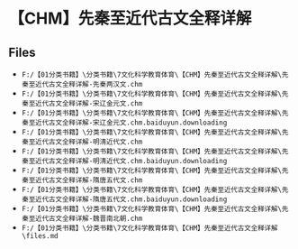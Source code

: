 # 【CHM】先秦至近代古文全释详解

## Files

- `F:/【01分类书籍】\分类书籍\7文化科学教育体育\【CHM】先秦至近代古文全释详解\先秦至近代古文全释详解-先秦两汉文.chm`
- `F:/【01分类书籍】\分类书籍\7文化科学教育体育\【CHM】先秦至近代古文全释详解\先秦至近代古文全释详解-宋辽金元文.chm`
- `F:/【01分类书籍】\分类书籍\7文化科学教育体育\【CHM】先秦至近代古文全释详解\先秦至近代古文全释详解-宋辽金元文.chm.baiduyun.downloading`
- `F:/【01分类书籍】\分类书籍\7文化科学教育体育\【CHM】先秦至近代古文全释详解\先秦至近代古文全释详解-明清近代文.chm`
- `F:/【01分类书籍】\分类书籍\7文化科学教育体育\【CHM】先秦至近代古文全释详解\先秦至近代古文全释详解-明清近代文.chm.baiduyun.downloading`
- `F:/【01分类书籍】\分类书籍\7文化科学教育体育\【CHM】先秦至近代古文全释详解\先秦至近代古文全释详解-隋唐五代文.chm`
- `F:/【01分类书籍】\分类书籍\7文化科学教育体育\【CHM】先秦至近代古文全释详解\先秦至近代古文全释详解-隋唐五代文.chm.baiduyun.downloading`
- `F:/【01分类书籍】\分类书籍\7文化科学教育体育\【CHM】先秦至近代古文全释详解\先秦至近代古文全释详解-魏晋南北朝.chm`
- `F:/【01分类书籍】\分类书籍\7文化科学教育体育\【CHM】先秦至近代古文全释详解\files.md`
